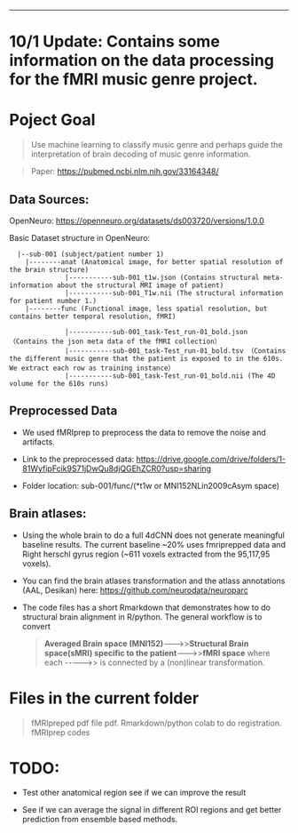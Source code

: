 ---------------------------------------------------------------------------
# **10/1 Update: Contains some information on the data processing for the fMRI music genre project.**

# Poject Goal
> Use machine learning to classify music genre and perhaps guide the interpretation of brain decoding of music genre information.

> Paper: https://pubmed.ncbi.nlm.nih.gov/33164348/

## Data Sources:
OpenNeuro: https://openneuro.org/datasets/ds003720/versions/1.0.0

Basic Dataset structure in OpenNeuro:

```
  |--sub-001 (subject/patient number 1)
    |--------anat (Anatomical image, for better spatial resolution of the brain structure)
              |-----------sub-001_t1w.json (Contains structural meta-information about the structural MRI image of patient)
              |-----------sub-001_T1w.nii (The structural information for patient number 1.)
    |--------func (Functional image, less spatial resolution, but contains better temporal resolution, fMRI)
    
              |-----------sub-001_task-Test_run-01_bold.json （Contains the json meta data of the fMRI collection）
              |-----------sub-001_task-Test_run-01_bold.tsv （Contains the different music genre that the patient is exposed to in the 610s. We extract each row as training instance）
              |-----------sub-001_task-Test_run-01_bold.nii (The 4D volume for the 610s runs)
```

## Preprocessed Data

- We used fMRIprep to preprocess the data to remove the noise and artifacts.

- Link to the preprocessed data: https://drive.google.com/drive/folders/1-81WyfipFcik9S71jDwQu8djQGEhZCR0?usp=sharing

- Folder location: sub-001/func/(*t1w or MNI152NLin2009cAsym space)

## Brain atlases:

- Using the whole brain to do a full 4dCNN does not generate meaningful baseline results. The current baseline ~20%
uses fmriprepped data and Right herschl gyrus region (~611 voxels extracted from the 95,117,95 voxels).

- You can find the brain atlases transformation and the atlass annotations (AAL, Desikan) here: https://github.com/neurodata/neuroparc 

- The code files has a short Rmarkdown that demonstrates how to do structural brain alignment in R/python. The general workflow
  is to convert
  >**Averaged Brain space (MNI152)**--->>**Structural Brain space(sMRI) specific to the patient**--->>**fMRI space**
  where each ----->> is connected by a (non)linear transformation.

# Files in the current folder

> fMRIpreped pdf file pdf.
> Rmarkdown/python colab to do registration.
> fMRIprep codes

# **TODO:**
- Test other anatomical region see if we can improve the result

- See if we can average the signal in different ROI regions and get better prediction from ensemble based methods.


